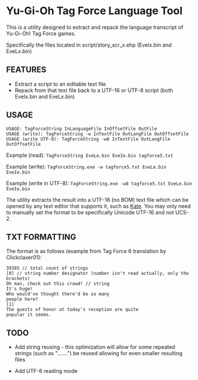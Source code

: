 # Yu-Gi-Oh Tag Force Language Tool

This is a utility designed to extract and repack the language transcript of Yu-Gi-Oh! Tag Force games.

Specifically the files located in script/story_scr_x.ehp (EveIx.bin and EveLx.bin)

## FEATURES

- Extract a script to an editable text file
- Repack from that text file back to a UTF-16 or UTF-8 script (both EveIx.bin and EveLx.bin)

## USAGE

```
USAGE: TagForceString InLanguageFile InOffsetFile OutFile
USAGE (write): TagForceString -w InTextFile OutLangFile OutOffsetFile
USAGE (write UTF-8): TagForceString -w8 InTextFile OutLangFile OutOffsetFile
```

Example (read): `TagForceString EveLe.bin EveIe.bin tagforce5.txt`

Example (write): `TagForceString.exe -w tagforce5.txt EveLe.bin EveIe.bin`

Example (write in UTF-8): `TagForceString.exe -w8 tagforce5.txt EveLe.bin EveIe.bin`



The utility extracts the result into a UTF-16 (no BOM) text file which can be opened by any text editor that supports it, such as [Kate](https://kate-editor.org). You may only need to manually set the format to be specifically Unicode UTF-16 and not UCS-2.

## TXT FORMATTING

The format is as follows (example from Tag Force 6 translation by Clickclaxer01):

```
39385 // total count of strings
[0] // string number designator (number isn't read actually, only the brackets)
Oh man, check out this crowd! // string
It's huge!
Who would've thought there'd be so many
people here?
[1]
The guests of honor at today's reception are quite
popular it seems.
```

## TODO

- Add string reusing - this optimization will allow for some repeated strings (such as ".......") be reused allowing for even smaller resulting files

- Add UTF-8 reading mode